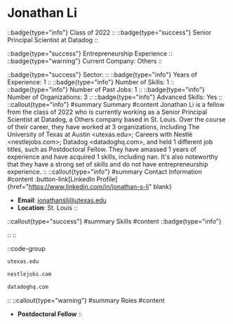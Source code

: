 # Jonathan Li
::badge{type="info"}
Class of 2022
::
::badge{type="success"}
Senior Principal Scientist at Datadog
::

::badge{type="success"}
Entrepreneurship Experience
::
::badge{type="warning"}
Current Company: Others
::

::badge{type="success"}
Sector: 
::
::badge{type="info"}
Years of Experience: 1
::
::badge{type="info"}
Number of Skills: 1
::
::badge{type="info"}
Number of Past Jobs: 1
::
::badge{type="info"}
Number of Organizations: 3
::
::badge{type="info"}
Advanced Skills: Yes
::
::callout{type="info"}
#summary
Summary
#content
Jonathan Li is a fellow from the class of 2022 who is currently working as a Senior Principal Scientist at Datadog, a Others company based in St. Louis. Over the course of their career, they have worked at 3 organizations, including The University of Texas at Austin <utexas.edu>; Careers with Nestlé <nestlejobs.com>; Datadog <datadoghq.com>, and held 1 different job titles, such as Postdoctoral Fellow. They have amassed 1 years of experience and have acquired 1 skills, including nan. It's also noteworthy that they have a strong set of skills and do not have entrepreneurship experience.
::
::callout{type="info"}
#summary
Contact Information
#content
:button-link[LinkedIn Profile]{href="https://www.linkedin.com/in/jonathan-s-li" blank}
- **Email**: jonathansli@utexas.edu
- **Location**: St. Louis
::

::callout{type="success"}
#summary
Skills
#content
::badge{type="info"}

::
::

::code-group
```bash [The University of Texas at Austin]
utexas.edu
```
```bash [Careers with Nestlé]
nestlejobs.com
```
```bash [Datadog]
datadoghq.com
```
::
::callout{type="warning"}
#summary
Roles
#content
- **Postdoctoral Fellow**
::

